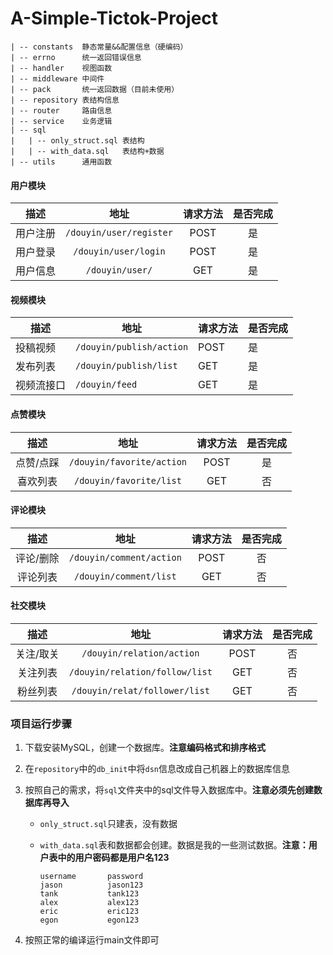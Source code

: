 # A-Simple-Tictok-Project
```
| -- constants 	静态常量&&配置信息（硬编码）
| -- errno 		统一返回错误信息
| -- handler 	视图函数
| -- middleware 中间件 
| -- pack		统一返回数据（目前未使用）
| -- repository 表结构信息
| -- router		路由信息
| -- service	业务逻辑
| -- sql
|	| -- only_struct.sql 表结构
|	| -- with_data.sql   表结构+数据
| -- utils		通用函数
```

#### 用户模块

|   描述   |          地址           | 请求方法 | 是否完成 |
| :------: | :---------------------: | :------: | :------: |
| 用户注册 | `/douyin/user/register` |   POST   |    是    |
| 用户登录 |  `/douyin/user/login`   |   POST   |    是    |
| 用户信息 |     `/douyin/user/`     |   GET    |    是    |

#### 视频模块

| 描述       | 地址                     | 请求方法 | 是否完成 |
| ---------- | ------------------------ | -------- | -------- |
| 投稿视频   | `/douyin/publish/action` | POST     | 是       |
| 发布列表   | `/douyin/publish/list`   | GET      | 是       |
| 视频流接口 | `/douyin/feed`           | GET      | 是       |

#### 点赞模块

|   描述    |           地址            | 请求方法 | 是否完成 |
| :-------: | :-----------------------: | :------: | :------: |
| 点赞/点踩 | `/douyin/favorite/action` |   POST   |    是    |
| 喜欢列表  |  `/douyin/favorite/list`  |   GET    |    否    |

#### 评论模块

|   描述    |           地址           | 请求方法 | 是否完成 |
| :-------: | :----------------------: | :------: | :------: |
| 评论/删除 | `/douyin/comment/action` |   POST   |    否    |
| 评论列表  |  `/douyin/comment/list`  |   GET    |    否    |

#### 社交模块

|   描述    |              地址              | 请求方法 | 是否完成 |
| :-------: | :----------------------------: | :------: | :------: |
| 关注/取关 |   `/douyin/relation/action`    |   POST   |    否    |
| 关注列表  | `/douyin/relation/follow/list` |   GET    |    否    |
| 粉丝列表  | `/douyin/relat/follower/list`  |   GET    |    否    |

### 项目运行步骤

1. 下载安装MySQL，创建一个数据库。**注意编码格式和排序格式**

2. 在`repository`中的`db_init`中将`dsn`信息改成自己机器上的数据库信息

3. 按照自己的需求，将`sql`文件夹中的sql文件导入数据库中。**注意必须先创建数据库再导入**

   - `only_struct.sql`只建表，没有数据

   - `with_data.sql`表和数据都会创建。数据是我的一些测试数据。**注意：用户表中的用户密码都是用户名123**

     ```
     username		password
     jason			jason123
     tank			tank123
     alex			alex123
     eric			eric123
     egon			egon123
     ```

4. 按照正常的编译运行main文件即可
